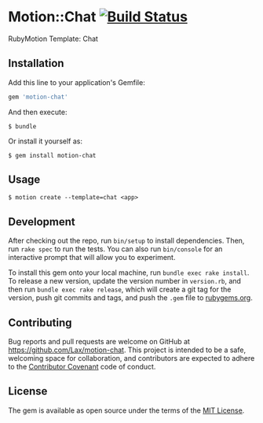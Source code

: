 # Motion::Chat [![Build Status](https://travis-ci.org/Lax/motion-chat.svg?branch=master)](https://travis-ci.org/Lax/motion-chat)

RubyMotion Template: Chat

## Installation

Add this line to your application's Gemfile:

```ruby
gem 'motion-chat'
```

And then execute:

    $ bundle

Or install it yourself as:

    $ gem install motion-chat

## Usage

    $ motion create --template=chat <app>

## Development

After checking out the repo, run `bin/setup` to install dependencies. Then, run `rake spec` to run the tests. You can also run `bin/console` for an interactive prompt that will allow you to experiment.

To install this gem onto your local machine, run `bundle exec rake install`. To release a new version, update the version number in `version.rb`, and then run `bundle exec rake release`, which will create a git tag for the version, push git commits and tags, and push the `.gem` file to [rubygems.org](https://rubygems.org).

## Contributing

Bug reports and pull requests are welcome on GitHub at https://github.com/Lax/motion-chat. This project is intended to be a safe, welcoming space for collaboration, and contributors are expected to adhere to the [Contributor Covenant](http://contributor-covenant.org) code of conduct.


## License

The gem is available as open source under the terms of the [MIT License](http://opensource.org/licenses/MIT).
